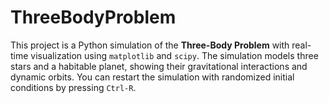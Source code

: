 # ThreeBodyProblem
This project is a Python simulation of the **Three-Body Problem** with real-time visualization using `matplotlib` and `scipy`. The simulation models three stars and a habitable planet, showing their gravitational interactions and dynamic orbits. You can restart the simulation with randomized initial conditions by pressing `Ctrl-R`.
